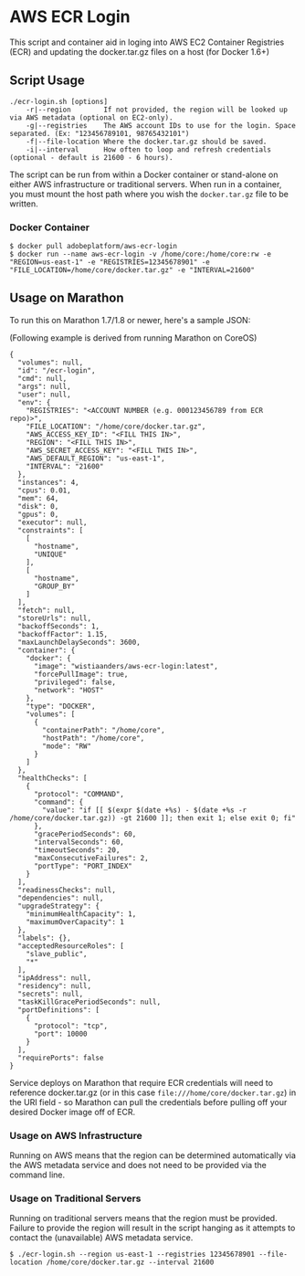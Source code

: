 # AWS ECR Login

This script and container aid in loging into AWS EC2 Container Registries (ECR) and updating the docker.tar.gz files on a host (for Docker 1.6+)

## Script Usage
```
./ecr-login.sh [options]
    -r|--region        If not provided, the region will be looked up via AWS metadata (optional on EC2-only).
    -g|--registries    The AWS account IDs to use for the login. Space separated. (Ex: "123456789101, 98765432101")
    -f|--file-location Where the docker.tar.gz should be saved.
    -i|--interval      How often to loop and refresh credentials (optional - default is 21600 - 6 hours).
```

The script can be run from within a Docker container or stand-alone on either AWS infrastructure or traditional servers. When run in a container, you must mount the host path where you wish the `docker.tar.gz` file to be written.

### Docker Container
```
$ docker pull adobeplatform/aws-ecr-login
$ docker run --name aws-ecr-login -v /home/core:/home/core:rw -e "REGION=us-east-1" -e "REGISTRIES=12345678901" -e "FILE_LOCATION=/home/core/docker.tar.gz" -e "INTERVAL=21600"
```

## Usage on Marathon 
To run this on Marathon 1.7/1.8 or newer, here's a sample JSON: 

(Following example is derived from running Marathon on CoreOS)

```
{
  "volumes": null,
  "id": "/ecr-login",
  "cmd": null,
  "args": null,
  "user": null,
  "env": {
    "REGISTRIES": "<ACCOUNT NUMBER (e.g. 000123456789 from ECR repo)>",
    "FILE_LOCATION": "/home/core/docker.tar.gz",
    "AWS_ACCESS_KEY_ID": "<FILL THIS IN>",
    "REGION": "<FILL THIS IN>",
    "AWS_SECRET_ACCESS_KEY": "<FILL THIS IN>",
    "AWS_DEFAULT_REGION": "us-east-1",
    "INTERVAL": "21600"
  },
  "instances": 4,
  "cpus": 0.01,
  "mem": 64,
  "disk": 0,
  "gpus": 0,
  "executor": null,
  "constraints": [
    [
      "hostname",
      "UNIQUE"
    ],
    [
      "hostname",
      "GROUP_BY"
    ]
  ],
  "fetch": null,
  "storeUrls": null,
  "backoffSeconds": 1,
  "backoffFactor": 1.15,
  "maxLaunchDelaySeconds": 3600,
  "container": {
    "docker": {
      "image": "wistiaanders/aws-ecr-login:latest",
      "forcePullImage": true,
      "privileged": false,
      "network": "HOST"
    },
    "type": "DOCKER",
    "volumes": [
      {
        "containerPath": "/home/core",
        "hostPath": "/home/core",
        "mode": "RW"
      }
    ]
  },
  "healthChecks": [
    {
      "protocol": "COMMAND",
      "command": {
        "value": "if [[ $(expr $(date +%s) - $(date +%s -r /home/core/docker.tar.gz)) -gt 21600 ]]; then exit 1; else exit 0; fi"
      },
      "gracePeriodSeconds": 60,
      "intervalSeconds": 60,
      "timeoutSeconds": 20,
      "maxConsecutiveFailures": 2,
      "portType": "PORT_INDEX"
    }
  ],
  "readinessChecks": null,
  "dependencies": null,
  "upgradeStrategy": {
    "minimumHealthCapacity": 1,
    "maximumOverCapacity": 1
  },
  "labels": {},
  "acceptedResourceRoles": [
    "slave_public",
    "*"
  ],
  "ipAddress": null,
  "residency": null,
  "secrets": null,
  "taskKillGracePeriodSeconds": null,
  "portDefinitions": [
    {
      "protocol": "tcp",
      "port": 10000
    }
  ],
  "requirePorts": false
}
```

Service deploys on Marathon that require ECR credentials will need to reference docker.tar.gz (or in this case `file:///home/core/docker.tar.gz`) in the URI field - so Marathon can pull the credentials before pulling off your desired Docker image off of ECR. 


### Usage on AWS Infrastructure
Running on AWS means that the region can be determined automatically via the AWS metadata service and does not need to be provided via the command line.

### Usage on Traditional Servers
Running on traditional servers means that the region must be provided. Failure to provide the region will result in the script hanging as it attempts to contact the (unavailable) AWS metadata service.

```
$ ./ecr-login.sh --region us-east-1 --registries 12345678901 --file-location /home/core/docker.tar.gz --interval 21600
```
